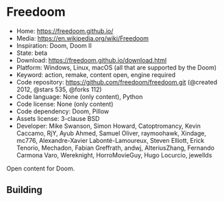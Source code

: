 # Freedoom

- Home: https://freedoom.github.io/
- Media: https://en.wikipedia.org/wiki/Freedoom
- Inspiration: Doom, Doom II
- State: beta
- Download: https://freedoom.github.io/download.html
- Platform: Windows, Linux, macOS (all that are supported by the Doom)
- Keyword: action, remake, content open, engine required
- Code repository: https://github.com/freedoom/freedoom.git (@created 2012, @stars 535, @forks 112)
- Code language: None (only content), Python
- Code license: None (only content)
- Code dependency: Doom, Pillow
- Assets license: 3-clause BSD
- Developer: Mike Swanson, Simon Howard, Catoptromancy, Kevin Caccamo, RjY, Ayub Ahmed, Samuel Oliver, raymoohawk, Xindage, mc776, Alexandre-Xavier Labonté-Lamoureux, Steven Elliott, Erick Tenorio, Mechadon, Fabian Greffrath, andwj, AlteriusZhang, Fernando Carmona Varo, Wereknight, HorroMovieGuy, Hugo Locurcio, jewellds

Open content for Doom.

## Building
